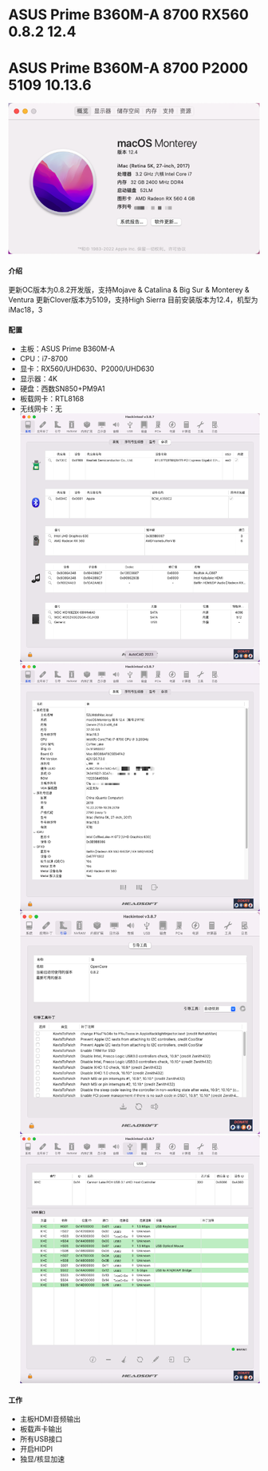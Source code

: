 # ASUS Prime B360M-A 8700 RX560 0.8.2 12.4
# ASUS Prime B360M-A 8700 P2000 5109 10.13.6
![关于本机](%E5%85%B3%E4%BA%8E%E6%9C%AC%E6%9C%BA.png)

#### 介绍
更新OC版本为0.8.2开发版，支持Mojave & Catalina & Big Sur & Monterey & Ventura
更新Clover版本为5109，支持High Sierra
目前安装版本为12.4，机型为iMac18，3

#### 配置

- 主板：ASUS Prime B360M-A
- CPU：i7-8700
- 显卡：RX560/UHD630、P2000/UHD630
- 显示器：4K
- 硬盘：西数SN850+PM9A1
- 板载网卡：RTL8168
- 无线网卡：无
![杂项](%E6%9D%82%E9%A1%B9.png)
![系统](%E7%B3%BB%E7%BB%9F.png)
![引导版本](%E5%BC%95%E5%AF%BC%E7%89%88%E6%9C%AC.png)
![USB](USB.png)

#### 工作


- 主板HDMI音频输出
- 板载声卡输出
- 所有USB接口
- 开启HIDPI
- 独显/核显加速
